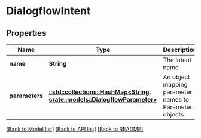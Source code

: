 # DialogflowIntent

## Properties

Name | Type | Description | Notes
------------ | ------------- | ------------- | -------------
**name** | **String** | The intent name | 
**parameters** | [**::std::collections::HashMap<String, crate::models::DialogflowParameter>**](DialogflowParameter.md) | An object mapping parameter names to Parameter objects | 

[[Back to Model list]](../README.md#documentation-for-models) [[Back to API list]](../README.md#documentation-for-api-endpoints) [[Back to README]](../README.md)


